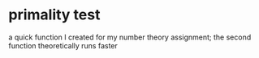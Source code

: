 # primality test

a quick function I created for my number theory assignment; the second function theoretically runs faster
